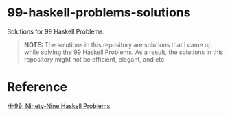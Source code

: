 # 99-haskell-problems-solutions
Solutions for 99 Haskell Problems.

> **NOTE:**
> The solutions in this repository are solutions that I came up while solving the 99 Haskell Problems.
> As a result, the solutions in this repository might not be efficient, elegant, and etc.

# Reference
[H-99: Ninety-Nine Haskell Problems](https://wiki.haskell.org/H-99:_Ninety-Nine_Haskell_Problems)
